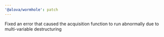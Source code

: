 ```yaml
---
'@alova/wormhole': patch
---
```


Fixed an error that caused the acquisition function to run abnormally due to multi-variable destructuring
